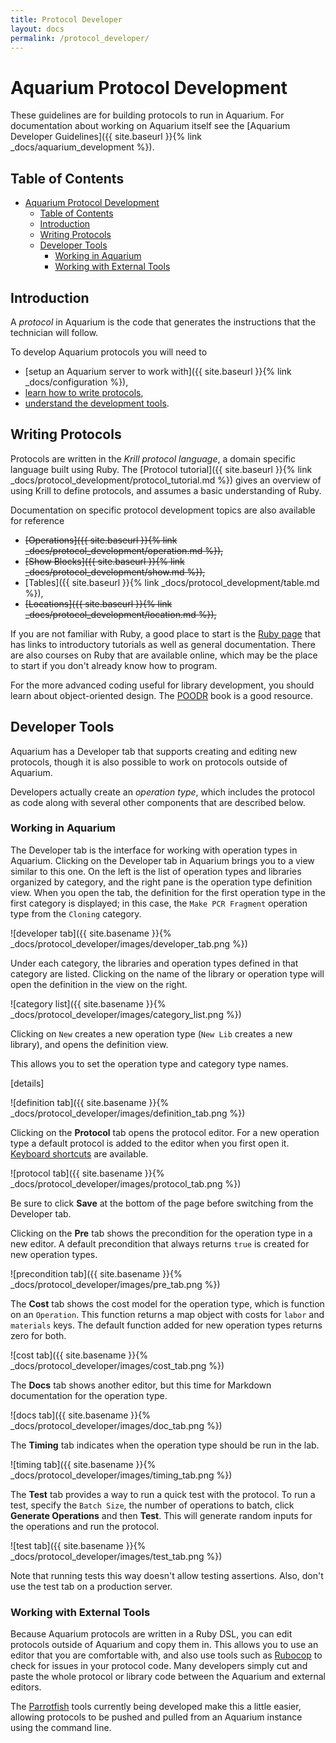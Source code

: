 ```yaml
---
title: Protocol Developer
layout: docs
permalink: /protocol_developer/
---
```


# Aquarium Protocol Development

These guidelines are for building protocols to run in Aquarium.
For documentation about working on Aquarium itself see the [Aquarium Developer Guidelines]({{ site.baseurl }}{% link _docs/aquarium_development %}).

## Table of Contents

<!-- TOC -->

- [Aquarium Protocol Development](#aquarium-protocol-development)
    - [Table of Contents](#table-of-contents)
    - [Introduction](#introduction)
    - [Writing Protocols](#writing-protocols)
    - [Developer Tools](#developer-tools)
        - [Working in Aquarium](#working-in-aquarium)
        - [Working with External Tools](#working-with-external-tools)

<!-- /TOC -->

## Introduction

A _protocol_ in Aquarium is the code that generates the instructions that the technician will follow.

To develop Aquarium protocols you will need to

- [setup an Aquarium server to work with]({{ site.baseurl }}{% link _docs/configuration %}),
- [learn how to write protocols](#writing-protocols),
- [understand the development tools](#developer-tools).

## Writing Protocols

Protocols are written in the _Krill protocol language_, a domain specific language built using Ruby.
The [Protocol tutorial]({{ site.baseurl }}{% link _docs/protocol_development/protocol_tutorial.md %}) gives an overview of using Krill to define protocols, and assumes a basic understanding of Ruby.

Documentation on specific protocol development topics are also available for reference
- ~~[Operations]({{ site.baseurl }}{% link _docs/protocol_development/operation.md %}),~~
- ~~[Show Blocks]({{ site.baseurl }}{% link _docs/protocol_development/show.md %}),~~
- [Tables]({{ site.baseurl }}{% link _docs/protocol_development/table.md %}),
- ~~[Locations]({{ site.baseurl }}{% link _docs/protocol_development/location.md %}),~~

If you are not familiar with Ruby, a good place to start is the [Ruby page](https://www.ruby-lang.org/en/) that has links to introductory tutorials as well as general documentation.
There are also courses on Ruby that are available online, which may be the place to start if you don't already know how to program.

For the more advanced coding useful for library development, you should learn about object-oriented design.
The [POODR](http://www.poodr.com) book is a good resource.

## Developer Tools

Aquarium has a Developer tab that supports creating and editing new protocols, though it is also possible to work on protocols outside of Aquarium.

Developers actually create an _operation type_, which includes the protocol as code along with several other components that are described below.

### Working in Aquarium

The Developer tab is the interface for working with operation types in Aquarium.
Clicking on the Developer tab in Aquarium brings you to a view similar to this one.
On the left is the list of operation types and libraries organized by category, and the right pane is the operation type definition view.
When you open the tab, the definition for the first operation type in the first category is displayed; in this case, the `Make PCR Fragment` operation type from the `Cloning` category.

![developer tab]({{ site.basename }}{% _docs/protocol_developer/images/developer_tab.png %})

Under each category, the libraries and operation types defined in that category are listed.
Clicking on the name of the library or operation type will open the definition in the view on the right.

![category list]({{ site.basename }}{% _docs/protocol_developer/images/category_list.png %})

Clicking on `New` creates a new operation type (`New Lib` creates a new library), and opens the definition view.

This allows you to set the operation type and category type names.

[details]

![definition tab]({{ site.basename }}{% _docs/protocol_developer/images/definition_tab.png %})

Clicking on the **Protocol** tab opens the protocol editor.
For a new operation type a default protocol is added to the editor when you first open it.
[Keyboard shortcuts](https://github.com/ajaxorg/ace/wiki/Default-Keyboard-Shortcuts) are available.

![protocol tab]({{ site.basename }}{% _docs/protocol_developer/images/protocol_tab.png %})

Be sure to click **Save** at the bottom of the page before switching from the Developer tab.

Clicking on the **Pre** tab shows the precondition for the operation type in a new editor.
A default precondition that always returns `true` is created for new operation types.

![precondition tab]({{ site.basename }}{% _docs/protocol_developer/images/pre_tab.png %})

The **Cost** tab shows the cost model for the operation type, which is function on an `Operation`.
This function returns a map object with costs for `labor` and `materials` keys.
The default function added for new operation types returns zero for both.

![cost tab]({{ site.basename }}{% _docs/protocol_developer/images/cost_tab.png %})

The **Docs** tab shows another editor, but this time for Markdown documentation for the operation type.

![docs tab]({{ site.basename }}{% _docs/protocol_developer/images/doc_tab.png %})

The **Timing** tab indicates when the operation type should be run in the lab.

![timing tab]({{ site.basename }}{% _docs/protocol_developer/images/timing_tab.png %})

The **Test** tab provides a way to run a quick test with the protocol.
To run a test, specify the `Batch Size`, the number of operations to batch, click **Generate Operations** and then **Test**.
This will generate random inputs for the operations and run the protocol.

![test tab]({{ site.basename }}{% _docs/protocol_developer/images/test_tab.png %})

Note that running tests this way doesn't allow testing assertions.
Also, don't use the test tab on a production server.

### Working with External Tools

Because Aquarium protocols are written in a Ruby DSL, you can edit protocols outside of Aquarium and copy them in.
This allows you to use an editor that you are comfortable with, and also use tools such as [Rubocop](https://rubocop.readthedocs.io/en/latest/) to check for issues in your protocol code.
Many developers simply cut and paste the whole protocol or library code between the Aquarium and external editors.

The [Parrotfish](http://klavinslab.org/parrotfish) tools currently being developed make this a little easier, allowing protocols to be pushed and pulled from an Aquarium instance using the command line.
